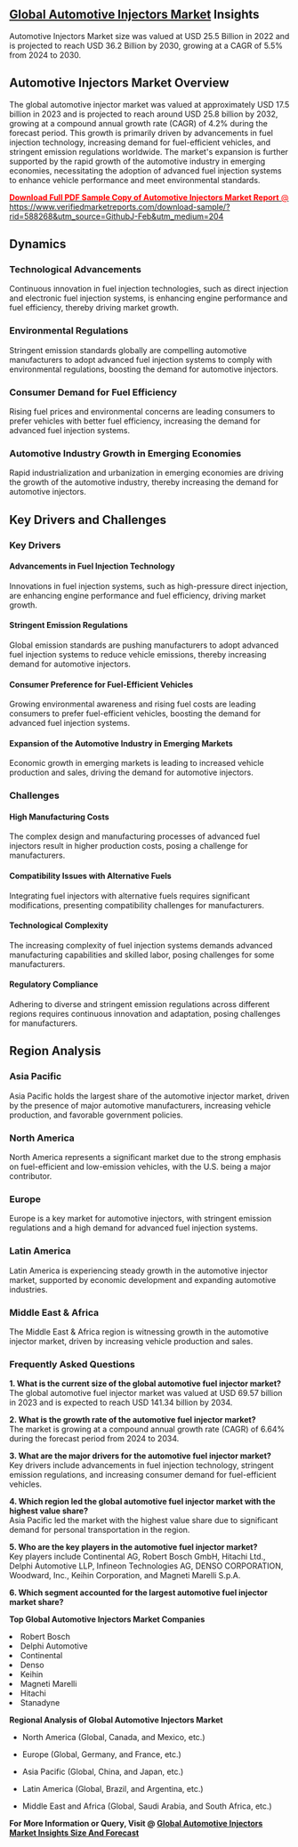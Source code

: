<h2><a href="https://www.verifiedmarketreports.com/download-sample/?rid=588268&amp;utm_source=GithubJ&amp;utm_medium=204" target="_blank">Global Automotive Injectors Market</a> Insights</h2><p>Automotive Injectors Market size was valued at USD 25.5 Billion in 2022 and is projected to reach USD 36.2 Billion by 2030, growing at a CAGR of 5.5% from 2024 to 2030.</p><p> <h2>Automotive Injectors Market Overview</h2> <p>The global automotive injector market was valued at approximately USD 17.5 billion in 2023 and is projected to reach around USD 25.8 billion by 2032, growing at a compound annual growth rate (CAGR) of 4.2% during the forecast period. This growth is primarily driven by advancements in fuel injection technology, increasing demand for fuel-efficient vehicles, and stringent emission regulations worldwide. The market's expansion is further supported by the rapid growth of the automotive industry in emerging economies, necessitating the adoption of advanced fuel injection systems to enhance vehicle performance and meet environmental standards. </p> <p><a href="#"><p><span class=""><span style="color: #ff0000;"><strong>Download Full PDF Sample Copy of Automotive Injectors Market Report</strong> @ </span><a href="https://www.verifiedmarketreports.com/download-sample/?rid=588268&amp;utm_source=GithubJ-Feb&amp;utm_medium=204" target="_blank">https://www.verifiedmarketreports.com/download-sample/?rid=588268&amp;utm_source=GithubJ-Feb&amp;utm_medium=204</a></span></p></a></p> <h2>Dynamics</h2> <h3>Technological Advancements</h3> <p>Continuous innovation in fuel injection technologies, such as direct injection and electronic fuel injection systems, is enhancing engine performance and fuel efficiency, thereby driving market growth. </p> <h3>Environmental Regulations</h3> <p>Stringent emission standards globally are compelling automotive manufacturers to adopt advanced fuel injection systems to comply with environmental regulations, boosting the demand for automotive injectors. </p> <h3>Consumer Demand for Fuel Efficiency</h3> <p>Rising fuel prices and environmental concerns are leading consumers to prefer vehicles with better fuel efficiency, increasing the demand for advanced fuel injection systems. </p> <h3>Automotive Industry Growth in Emerging Economies</h3> <p>Rapid industrialization and urbanization in emerging economies are driving the growth of the automotive industry, thereby increasing the demand for automotive injectors. </p> <h2>Key Drivers and Challenges</h2> <h3>Key Drivers</h3> <h4>Advancements in Fuel Injection Technology</h4> <p>Innovations in fuel injection systems, such as high-pressure direct injection, are enhancing engine performance and fuel efficiency, driving market growth. </p> <h4>Stringent Emission Regulations</h4> <p>Global emission standards are pushing manufacturers to adopt advanced fuel injection systems to reduce vehicle emissions, thereby increasing demand for automotive injectors. </p> <h4>Consumer Preference for Fuel-Efficient Vehicles</h4> <p>Growing environmental awareness and rising fuel costs are leading consumers to prefer fuel-efficient vehicles, boosting the demand for advanced fuel injection systems. </p> <h4>Expansion of the Automotive Industry in Emerging Markets</h4> <p>Economic growth in emerging markets is leading to increased vehicle production and sales, driving the demand for automotive injectors. </p> <h3>Challenges</h3> <h4>High Manufacturing Costs</h4> <p>The complex design and manufacturing processes of advanced fuel injectors result in higher production costs, posing a challenge for manufacturers. </p> <h4>Compatibility Issues with Alternative Fuels</h4> <p>Integrating fuel injectors with alternative fuels requires significant modifications, presenting compatibility challenges for manufacturers. </p> <h4>Technological Complexity</h4> <p>The increasing complexity of fuel injection systems demands advanced manufacturing capabilities and skilled labor, posing challenges for some manufacturers. </p> <h4>Regulatory Compliance</h4> <p>Adhering to diverse and stringent emission regulations across different regions requires continuous innovation and adaptation, posing challenges for manufacturers. </p> <h2>Region Analysis</h2> <h3>Asia Pacific</h3> <p>Asia Pacific holds the largest share of the automotive injector market, driven by the presence of major automotive manufacturers, increasing vehicle production, and favorable government policies. </p> <h3>North America</h3> <p>North America represents a significant market due to the strong emphasis on fuel-efficient and low-emission vehicles, with the U.S. being a major contributor. </p> <h3>Europe</h3> <p>Europe is a key market for automotive injectors, with stringent emission regulations and a high demand for advanced fuel injection systems. </p> <h3>Latin America</h3> <p>Latin America is experiencing steady growth in the automotive injector market, supported by economic development and expanding automotive industries. </p> <h3>Middle East & Africa</h3> <p>The Middle East & Africa region is witnessing growth in the automotive injector market, driven by increasing vehicle production and sales. </p> <h3>Frequently Asked Questions</h3> <p><strong>1. What is the current size of the global automotive fuel injector market?</strong><br> The global automotive fuel injector market was valued at USD 69.57 billion in 2023 and is expected to reach USD 141.34 billion by 2034. </p> <p><strong>2. What is the growth rate of the automotive fuel injector market?</strong><br> The market is growing at a compound annual growth rate (CAGR) of 6.64% during the forecast period from 2024 to 2034. </p> <p><strong>3. What are the major drivers for the automotive fuel injector market?</strong><br> Key drivers include advancements in fuel injection technology, stringent emission regulations, and increasing consumer demand for fuel-efficient vehicles. </p> <p><strong>4. Which region led the global automotive fuel injector market with the highest value share?</strong><br> Asia Pacific led the market with the highest value share due to significant demand for personal transportation in the region. </p> <p><strong>5. Who are the key players in the automotive fuel injector market?</strong><br> Key players include Continental AG, Robert Bosch GmbH, Hitachi Ltd., Delphi Automotive LLP, Infineon Technologies AG, DENSO CORPORATION, Woodward, Inc., Keihin Corporation, and Magneti Marelli S.p.A. </p> <p><strong>6. Which segment accounted for the largest automotive fuel injector market share?</strong><br> </p><p><strong>Top Global Automotive Injectors Market Companies</strong></p><div data-test-id=""><p><li>Robert Bosch</li><li> Delphi Automotive</li><li> Continental</li><li> Denso</li><li> Keihin</li><li> Magneti Marelli</li><li> Hitachi</li><li> Stanadyne</li></p><div><strong>Regional Analysis of&nbsp;Global Automotive Injectors Market</strong></div><ul><li dir="ltr"><p dir="ltr">North America&nbsp;(Global, Canada, and Mexico, etc.)</p></li><li dir="ltr"><p dir="ltr">Europe (Global, Germany, and France, etc.)</p></li><li dir="ltr"><p dir="ltr">Asia Pacific&nbsp;(Global, China, and Japan, etc.)</p></li><li dir="ltr"><p dir="ltr">Latin America&nbsp;(Global, Brazil, and Argentina, etc.)</p></li><li dir="ltr">Middle East and Africa&nbsp;(Global, Saudi Arabia, and South Africa, etc.)</li></ul><p><strong>For More Information or Query, Visit @&nbsp;</strong><strong><a href="https://www.verifiedmarketreports.com/product/automotive-injectors-market/?utm_source=GithubJ&amp;utm_medium=204" target="_blank">Global Automotive Injectors Market Insights Size And Forecast</a></strong></p></div>
